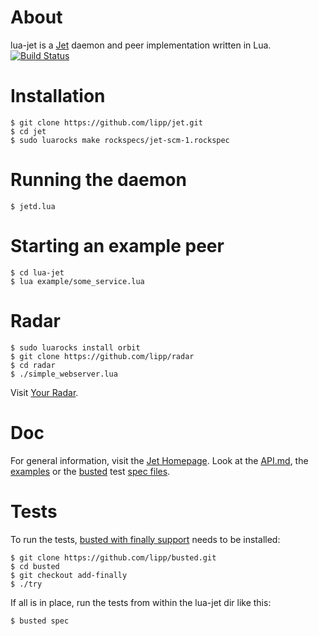 # About

lua-jet is a [Jet](http://lipp.github.io/jet) daemon and peer implementation written in Lua. 
[![Build Status](https://travis-ci.org/lipp/lua-jet.png?branch=master)](https://travis-ci.org/lipp/lua-jet/builds)

# Installation

    $ git clone https://github.com/lipp/jet.git
    $ cd jet
    $ sudo luarocks make rockspecs/jet-scm-1.rockspec

# Running the daemon

    $ jetd.lua

# Starting an example peer

    $ cd lua-jet
    $ lua example/some_service.lua

# Radar

    $ sudo luarocks install orbit
    $ git clone https://github.com/lipp/radar
    $ cd radar 
    $ ./simple_webserver.lua

Visit [Your Radar](http://localhost:8080).

# Doc

For general information, visit the [Jet Homepage](http://lipp.github.io/jet). Look at the [API.md](https://github.com/lipp/lua-jet/blob/master/API.md), the [examples](https://github.com/lipp/lua-jet/tree/master/examples) or the [busted](https://github.com/lipp/busted/tree/add-finally) test [spec files](https://github.com/lipp/lua-jet/tree/master/spec).

# Tests

To run the tests, [busted with finally support](https://github.com/lipp/busted/tree/add-finally) needs to be installed:

    $ git clone https://github.com/lipp/busted.git
	$ cd busted
    $ git checkout add-finally
	$ ./try
	
If all is in place, run the tests from within the lua-jet dir like this:

    $ busted spec
